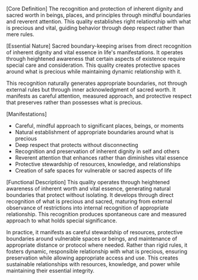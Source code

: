 [Core Definition]
The recognition and protection of inherent dignity and sacred worth in beings, places, and principles through mindful boundaries and reverent attention. This quality establishes right relationship with what is precious and vital, guiding behavior through deep respect rather than mere rules.

[Essential Nature]
Sacred boundary-keeping arises from direct recognition of inherent dignity and vital essence in life's manifestations. It operates through heightened awareness that certain aspects of existence require special care and consideration. This quality creates protective spaces around what is precious while maintaining dynamic relationship with it.

This recognition naturally generates appropriate boundaries, not through external rules but through inner acknowledgment of sacred worth. It manifests as careful attention, measured approach, and protective respect that preserves rather than possesses what is precious.

[Manifestations]
- Careful, mindful approach to significant places, beings, or moments
- Natural establishment of appropriate boundaries around what is precious
- Deep respect that protects without disconnecting
- Recognition and preservation of inherent dignity in self and others
- Reverent attention that enhances rather than diminishes vital essence
- Protective stewardship of resources, knowledge, and relationships
- Creation of safe spaces for vulnerable or sacred aspects of life

[Functional Description]
This quality operates through heightened awareness of inherent worth and vital essence, generating natural boundaries that protect without isolating. It develops through direct recognition of what is precious and sacred, maturing from external observance of restrictions into internal recognition of appropriate relationship. This recognition produces spontaneous care and measured approach to what holds special significance.

In practice, it manifests as careful stewardship of resources, protective boundaries around vulnerable spaces or beings, and maintenance of appropriate distance or protocol where needed. Rather than rigid rules, it fosters dynamic, responsible relationship with what is precious, ensuring preservation while allowing appropriate access and use. This creates sustainable relationships with resources, knowledge, and power while maintaining their essential integrity.